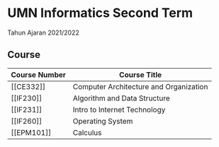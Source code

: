 # UMN Informatics Second Term
Tahun Ajaran 2021/2022 

## Course
| Course Number | Course Title                           |
| ------------- | -------------------------------------- |
| [[CE332]]     | Computer Architecture and Organization |
| [[IF230]]     | Algorithm and Data Structure           |
| [[IF231]]     | Intro to Internet Technology           |
| [[IF260]]     | Operating System                       |
| [[EPM101]]    | Calculus                               | 

